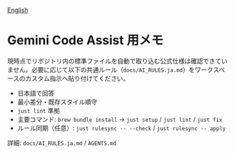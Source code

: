 [English](/docs/gemini-instructions.md)

# Gemini Code Assist 用メモ

現時点でリポジトリ内の標準ファイルを自動で取り込む公式仕様は確認できていません。必要に応じて以下の共通ルール（`docs/AI_RULES.ja.md`）をワークスペースのカスタム指示へ貼り付けてください。

- 日本語で回答
- 最小差分・既存スタイル順守
- `just lint` 準拠
- 主要コマンド: `brew bundle install` → `just setup` / `just lint` / `just fix`
- ルール同期（任意）: `just rulesync -- --check` / `just rulesync -- apply`

詳細: `docs/AI_RULES.ja.md` / `AGENTS.md`
